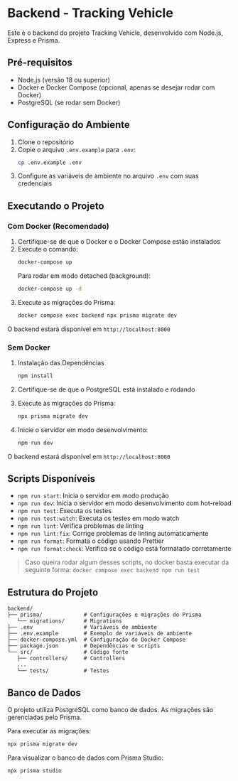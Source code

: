 # Backend - Tracking Vehicle

Este é o backend do projeto Tracking Vehicle, desenvolvido com Node.js, Express e Prisma.

## Pré-requisitos

- Node.js (versão 18 ou superior)
- Docker e Docker Compose (opcional, apenas se desejar rodar com Docker)
- PostgreSQL (se rodar sem Docker)

## Configuração do Ambiente

1. Clone o repositório
2. Copie o arquivo `.env.example` para `.env`:
   ```bash
   cp .env.example .env
   ```
3. Configure as variáveis de ambiente no arquivo `.env` com suas credenciais

## Executando o Projeto

### Com Docker (Recomendado)

1. Certifique-se de que o Docker e o Docker Compose estão instalados
2. Execute o comando:
   ```bash
   docker-compose up
   ```
   Para rodar em modo detached (background):
   ```bash
   docker-compose up -d
   ```
3. Execute as migrações do Prisma:
   ```bash
   docker compose exec backend npx prisma migrate dev
   ```

O backend estará disponível em `http://localhost:8000`

### Sem Docker

1. Instalação das Dependências

   ```bash
   npm install
   ```

2. Certifique-se de que o PostgreSQL está instalado e rodando

3. Execute as migrações do Prisma:
   ```bash
   npx prisma migrate dev
   ```
4. Inicie o servidor em modo desenvolvimento:
   ```bash
   npm run dev
   ```

O backend estará disponível em `http://localhost:8000`

## Scripts Disponíveis

- `npm run start`: Inicia o servidor em modo produção
- `npm run dev`: Inicia o servidor em modo desenvolvimento com hot-reload
- `npm run test`: Executa os testes
- `npm run test:watch`: Executa os testes em modo watch
- `npm run lint`: Verifica problemas de linting
- `npm run lint:fix`: Corrige problemas de linting automaticamente
- `npm run format`: Formata o código usando Prettier
- `npm run format:check`: Verifica se o código está formatado corretamente

> Caso queira rodar algum desses scripts, no docker basta executar da seguinte forma: `docker compose exec backend npm run test`

## Estrutura do Projeto

```
backend/
├── prisma/             # Configurações e migrações do Prisma
   └── migrations/      # Migrations
├── .env                # Variáveis de ambiente
├── .env.example        # Exemplo de variáveis de ambiente
├── docker-compose.yml  # Configuração do Docker Compose
├── package.json        # Dependências e scripts
└── src/                # Código fonte
   ├── controllers/     # Controllers
   ...
   └── tests/           # Testes
```

## Banco de Dados

O projeto utiliza PostgreSQL como banco de dados. As migrações são gerenciadas pelo Prisma.

Para executar as migrações:

```bash
npx prisma migrate dev
```

Para visualizar o banco de dados com Prisma Studio:

```bash
npx prisma studio
```
